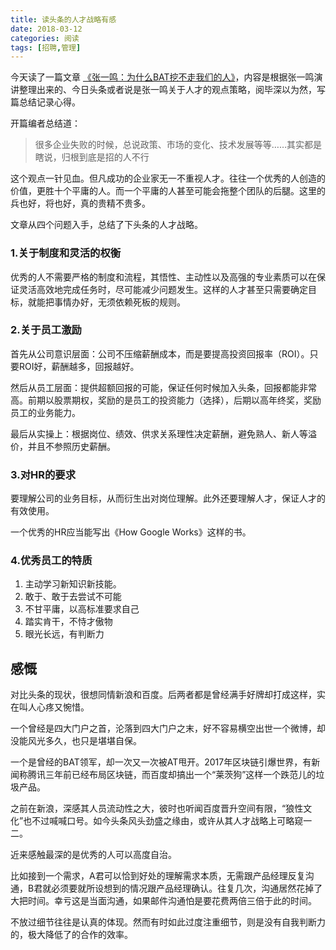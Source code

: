 ```yaml
---
title: 读头条的人才战略有感
date: 2018-03-12
categories: 阅读
tags: [招聘,管理]
---
```


今天读了一篇文章 [《张一鸣：为什么BAT挖不走我们的人》](https://www.chinaventure.com.cn/cmsmodel/news/detail/323920.shtml)，内容是根据张一鸣演讲整理出来的、今日头条或者说是张一鸣关于人才的观点策略，阅毕深以为然，写篇总结记录心得。

开篇编者总结道：
> 很多企业失败的时候，总说政策、市场的变化、技术发展等等……其实都是瞎说，归根到底是招的人不行

这个观点一针见血。但凡成功的企业家无一不重视人才。往往一个优秀的人创造的价值，更胜十个平庸的人。而一个平庸的人甚至可能会拖整个团队的后腿。这里的兵也好，将也好，真的贵精不贵多。

文章从四个问题入手，总结了下头条的人才战略。

### 1.关于制度和灵活的权衡

优秀的人不需要严格的制度和流程，其悟性、主动性以及高强的专业素质可以在保证灵活高效地完成任务时，尽可能减少问题发生。这样的人才甚至只需要确定目标，就能把事情办好，无须依赖死板的规则。


### 2.关于员工激励
首先从公司意识层面：公司不压缩薪酬成本，而是要提高投资回报率（ROI）。只要ROI好，薪酬越多，回报越好。

然后从员工层面：提供超额回报的可能，保证任何时候加入头条，回报都能非常高。前期以股票期权，奖励的是员工的投资能力（选择），后期以高年终奖，奖励员工的业务能力。

最后从实操上：根据岗位、绩效、供求关系理性决定薪酬，避免熟人、新人等溢价，并且不参照历史薪酬。

### 3.对HR的要求
要理解公司的业务目标，从而衍生出对岗位理解。此外还要理解人才，保证人才的有效使用。

一个优秀的HR应当能写出《How Google Works》这样的书。

### 4.优秀员工的特质
1. 主动学习新知识新技能。
2. 敢于、敢于去尝试不可能
3. 不甘平庸，以高标准要求自己
4. 踏实肯干，不恃才傲物
5. 眼光长远，有判断力

## 感慨
对比头条的现状，很想同情新浪和百度。后两者都是曾经满手好牌却打成这样，实在叫人心疼又惋惜。

一个曾经是四大门户之首，沦落到四大门户之末，好不容易横空出世一个微博，却没能风光多久，也只是堪堪自保。

一个是曾经的BAT领军，却一次又一次被AT甩开。2017年区块链引爆世界，有新闻称腾讯三年前已经布局区块链，而百度却搞出一个“莱茨狗”这样一个跌范儿的垃圾产品。

之前在新浪，深感其人员流动性之大，彼时也听闻百度晋升空间有限，“狼性文化”也不过喊喊口号。如今头条风头劲盛之缘由，或许从其人才战略上可略窥一二。

近来感触最深的是优秀的人可以高度自治。

比如接到一个需求，A君可以恰到好处的理解需求本质，无需跟产品经理反复沟通，B君就必须要就所设想到的情况跟产品经理确认。往复几次，沟通居然花掉了大把时间。幸亏这是当面沟通，如果邮件沟通怕是要花费两倍三倍于此的时间。

不放过细节往往是认真的体现。然而有时如此过度注重细节，则是没有自我判断力的，极大降低了的合作的效率。